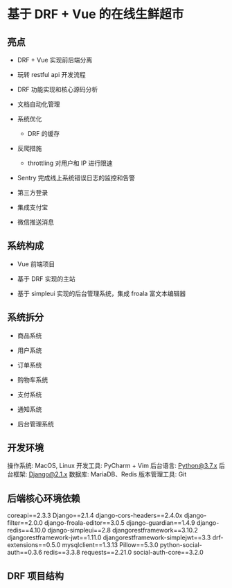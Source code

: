 # 基于 DRF + Vue 的在线生鲜超市

## 亮点

- DRF + Vue 实现前后端分离

- 玩转 restful api 开发流程

- DRF 功能实现和核心源码分析

- 文档自动化管理

- 系统优化

  - DRF 的缓存

- 反爬措施

  - throttling 对用户和 IP 进行限速

- Sentry 完成线上系统错误日志的监控和告警

- 第三方登录

- 集成支付宝

- 微信推送消息

## 系统构成

- Vue 前端项目

- 基于 DRF 实现的主站

- 基于 simpleui 实现的后台管理系统，集成 froala 富文本编辑器

## 系统拆分

- 商品系统

- 用户系统

- 订单系统

- 购物车系统

- 支付系统

- 通知系统

- 后台管理系统

## 开发环境

操作系统: MacOS, Linux
开发工具: PyCharm + Vim
后台语言: Python@3.7.x
后台框架: Django@2.1.x
数据库: MariaDB、Redis
版本管理工具: Git

## 后端核心环境依赖

coreapi==2.3.3
Django==2.1.4
django-cors-headers==2.4.0x
django-filter==2.0.0
django-froala-editor==3.0.5
django-guardian==1.4.9
django-redis==4.10.0
django-simpleui==2.8
djangorestframework==3.10.2
djangorestframework-jwt==1.11.0
djangorestframework-simplejwt==3.3
drf-extensions==0.5.0
mysqlclient==1.3.13
Pillow==5.3.0
python-social-auth==0.3.6
redis==3.3.8
requests==2.21.0
social-auth-core==3.2.0

## DRF 项目结构


